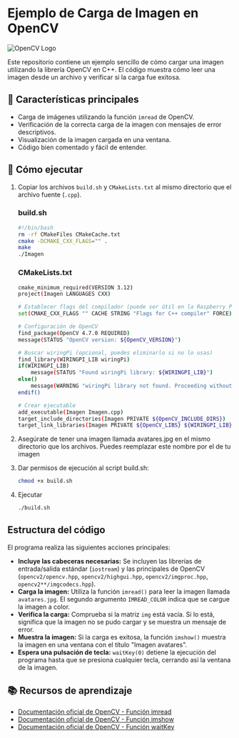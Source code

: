 # Ejemplo de Carga de Imagen en OpenCV
![OpenCV Logo](https://opencv.org/wp-content/uploads/2022/05/logo.png)

Este repositorio contiene un ejemplo sencillo de cómo cargar una imagen utilizando la librería OpenCV en C++. El código muestra cómo leer una imagen desde un archivo y verificar si la carga fue exitosa.

## 📌 Características principales
- Carga de imágenes utilizando la función `imread` de OpenCV.
- Verificación de la correcta carga de la imagen con mensajes de error descriptivos.
- Visualización de la imagen cargada en una ventana.
- Código bien comentado y fácil de entender.

## 🚀 Cómo ejecutar
1. Copiar los archivos `build.sh` y `CMakeLists.txt` al mismo directorio que el archivo fuente (`.cpp`).
    ### build.sh
    ```bash
    #!/bin/bash
    rm -rf CMakeFiles CMakeCache.txt
    cmake -DCMAKE_CXX_FLAGS="" .
    make
    ./Imagen
    ```

    ### CMakeLists.txt
    ```bash
    cmake_minimum_required(VERSION 3.12)
    project(Imagen LANGUAGES CXX)

    # Establecer flags del compilador (puede ser útil en la Raspberry Pi Zero 2W)
    set(CMAKE_CXX_FLAGS "" CACHE STRING "Flags for C++ compiler" FORCE)

    # Configuración de OpenCV
    find_package(OpenCV 4.7.0 REQUIRED)
    message(STATUS "OpenCV version: ${OpenCV_VERSION}")

    # Buscar wiringPi (opcional, puedes eliminarlo si no lo usas)
    find_library(WIRINGPI_LIB wiringPi)
    if(WIRINGPI_LIB)
        message(STATUS "Found wiringPi library: ${WIRINGPI_LIB}")
    else()
        message(WARNING "wiringPi library not found. Proceeding without it.")
    endif()

    # Crear ejecutable
    add_executable(Imagen Imagen.cpp)
    target_include_directories(Imagen PRIVATE ${OpenCV_INCLUDE_DIRS})
    target_link_libraries(Imagen PRIVATE ${OpenCV_LIBS} ${WIRINGPI_LIB})
    ```

2. Asegúrate de tener una imagen llamada avatares.jpg en el mismo directorio que los archivos. Puedes reemplazar este nombre por el de tu imagen
   
3. Dar permisos de ejecución al script build.sh:
    ``` bash
    chmod +x build.sh
    ```

4. Ejecutar
    ```bash
    ./build.sh
    ```

## Estructura del código
El programa realiza las siguientes acciones principales:

- **Incluye las cabeceras necesarias:** Se incluyen las librerías de entrada/salida estándar (`iostream`) y las principales de OpenCV (`opencv2/opencv.hpp`, `opencv2/highgui.hpp`, `opencv2/imgproc.hpp`, `opencv2**/imgcodecs.hpp`).
- **Carga la imagen:** Utiliza la función `imread()` para leer la imagen llamada `avatares.jpg`. El segundo argumento `IMREAD_COLOR` indica que se cargue la imagen a color.
- **Verifica la carga:** Comprueba si la matriz `img` está vacía. Si lo está, significa que la imagen no se pudo cargar y se muestra un mensaje de error.
- **Muestra la imagen:** Si la carga es exitosa, la función `imshow()` muestra la imagen en una ventana con el título "Imagen avatares".
- **Espera una pulsación de tecla:** `waitKey(0)` detiene la ejecución del programa hasta que se presiona cualquier tecla, cerrando así la ventana de la imagen.

## 📚 Recursos de aprendizaje
- [Documentación oficial de OpenCV - Función imread](https://docs.opencv.org/4.x/d4/da8/group__imgcodecs.html)
- [Documentación oficial de OpenCV - Función imshow](https://docs.opencv.org/4.x/d7/dfc/group__highgui.html#ga453d42fe4cb60e5723281a89973ee563)
- [Documentación oficial de OpenCV - Función waitKey](https://docs.opencv.org/4.x/d7/dfc/group__highgui.html#ga5628525ad33f52eab17feebcfba38bd7)
